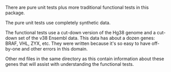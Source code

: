 There are pure unit tests plus more traditional functional tests in this package.

The pure unit tests use completely synthetic data.

The functional tests use a cut-down version of the Hg38 genome and a cut-down set of the v38 Ensembl data.
This data has about a dozen genes: BRAF, VHL, ZYX, etc.  They were written because it's so easy to have 
off-by-one and other errors in this domain.

Other md files in the same directory as this contain information about these genes that will
assist with understanding the functional tests.